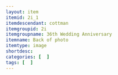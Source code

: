 ```yaml
---
layout: item
itemid: 2i_1
itemdescendant: cottman
itemgroupid: 2i
itemgroupname: 36th Wedding Anniversary
itemname: Back of photo
itemtype: image
shortdesc: 
categories: [  ]
tags: [  ]
---
```







